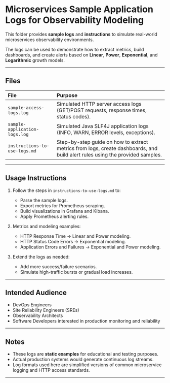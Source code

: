 # Microservices Sample Application Logs for Observability Modeling

This folder provides **sample logs** and **instructions** to simulate real-world microservices observability environments.

The logs can be used to demonstrate how to extract metrics, build dashboards, and create alerts based on **Linear**, **Power**, **Exponential**, and **Logarithmic** growth models.

---

## Files

| File | Purpose |
|:-----|:--------|
| `sample-access-logs.log` | Simulated HTTP server access logs (GET/POST requests, response times, status codes). |
| `sample-application-logs.log` | Simulated Java SLF4J application logs (INFO, WARN, ERROR levels, exceptions). |
| `instructions-to-use-logs.md` | Step-by-step guide on how to extract metrics from logs, create dashboards, and build alert rules using the provided samples. |

---

## Usage Instructions

1. Follow the steps in `instructions-to-use-logs.md` to:
   - Parse the sample logs.
   - Export metrics for Prometheus scraping.
   - Build visualizations in Grafana and Kibana.
   - Apply Prometheus alerting rules.

2. Metrics and modeling examples:
   - HTTP Response Time → Linear and Power modeling.
   - HTTP Status Code Errors → Exponential modeling.
   - Application Errors and Failures → Exponential and Power modeling.

3. Extend the logs as needed:
   - Add more success/failure scenarios.
   - Simulate high-traffic bursts or gradual load increases.

---

## Intended Audience

- DevOps Engineers
- Site Reliability Engineers (SREs)
- Observability Architects
- Software Developers interested in production monitoring and reliability

---

## Notes

- These logs are **static examples** for educational and testing purposes.
- Actual production systems would generate continuous log streams.
- Log formats used here are simplified versions of common microservice logging and HTTP access standards.

---
